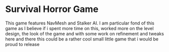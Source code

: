 # Survival Horror Game
 
This game features NavMesh and Stalker AI. I am particular fond of this game as I believe if i spent more time on this, worked more on the level design, the look of the game and with some work on refinement and tweaks here and there this could be a rather cool small little game that i would be proud to release
